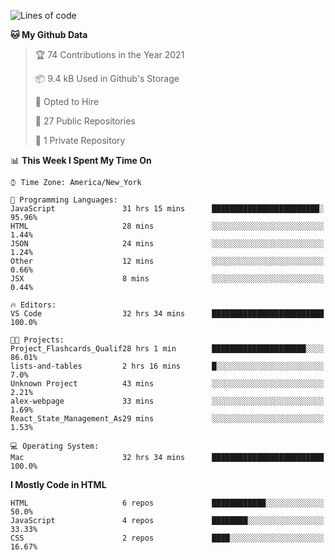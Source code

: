 <!--START_SECTION:waka-->
![Lines of code](https://img.shields.io/badge/From%20Hello%20World%20I%27ve%20Written-38967%20lines%20of%20code-blue)

**🐱 My Github Data** 

> 🏆 74 Contributions in the Year 2021
 > 
> 📦 9.4 kB Used in Github's Storage 
 > 
> 💼 Opted to Hire
 > 
> 📜 27 Public Repositories 
 > 
> 🔑 1 Private Repository 
 > 
📊 **This Week I Spent My Time On** 

```text
⌚︎ Time Zone: America/New_York

💬 Programming Languages: 
JavaScript               31 hrs 15 mins      ████████████████████████░   95.96% 
HTML                     28 mins             ░░░░░░░░░░░░░░░░░░░░░░░░░   1.44% 
JSON                     24 mins             ░░░░░░░░░░░░░░░░░░░░░░░░░   1.24% 
Other                    12 mins             ░░░░░░░░░░░░░░░░░░░░░░░░░   0.66% 
JSX                      8 mins              ░░░░░░░░░░░░░░░░░░░░░░░░░   0.44%

🔥 Editors: 
VS Code                  32 hrs 34 mins      █████████████████████████   100.0%

🐱‍💻 Projects: 
Project_Flashcards_Qualif28 hrs 1 min        █████████████████████░░░░   86.01% 
lists-and-tables         2 hrs 16 mins       █░░░░░░░░░░░░░░░░░░░░░░░░   7.0% 
Unknown Project          43 mins             ░░░░░░░░░░░░░░░░░░░░░░░░░   2.21% 
alex-webpage             33 mins             ░░░░░░░░░░░░░░░░░░░░░░░░░   1.69% 
React_State_Management_As29 mins             ░░░░░░░░░░░░░░░░░░░░░░░░░   1.53%

💻 Operating System: 
Mac                      32 hrs 34 mins      █████████████████████████   100.0%

```

**I Mostly Code in HTML** 

```text
HTML                     6 repos             ████████████░░░░░░░░░░░░░   50.0% 
JavaScript               4 repos             ████████░░░░░░░░░░░░░░░░░   33.33% 
CSS                      2 repos             ████░░░░░░░░░░░░░░░░░░░░░   16.67%

```



<!--END_SECTION:waka-->
